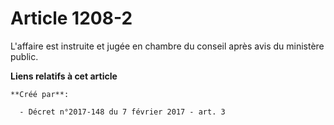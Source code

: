 # Article 1208-2

L'affaire est instruite et jugée en chambre du conseil après avis du ministère public.

**Liens relatifs à cet article**

	**Créé par**:

	  - Décret n°2017-148 du 7 février 2017 - art. 3

